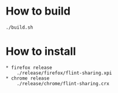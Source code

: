 # How to build
    ./build.sh

# How to install
    * firefox release
        ./release/firefox/flint-sharing.xpi 
    * chrome release
        ./release/chrome/flint-sharing.crx
